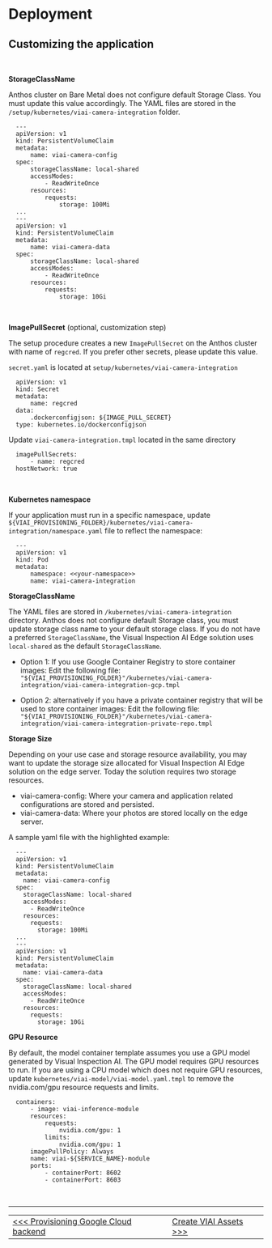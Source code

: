 # Deployment

## Customizing the application

<br>

__StorageClassName__

Anthos cluster on Bare Metal does not configure default Storage Class. You must update this value accordingly. The YAML files are stored in the `/setup/kubernetes/viai-camera-integration` folder.

```text
  ---
  apiVersion: v1
  kind: PersistentVolumeClaim
  metadata:
      name: viai-camera-config
  spec:
      storageClassName: local-shared
      accessModes:
          - ReadWriteOnce
      resources:
          requests:
              storage: 100Mi
  ...
  ---
  apiVersion: v1
  kind: PersistentVolumeClaim
  metadata:
      name: viai-camera-data
  spec:
      storageClassName: local-shared
      accessModes:
          - ReadWriteOnce
      resources:
          requests:
              storage: 10Gi
```

<br>

__ImagePullSecret__ (optional, customization step)

The setup procedure creates a new `ImagePullSecret` on the Anthos cluster with name of `regcred`. If you prefer other secrets, please update this value.

`secret.yaml` is located at `setup/kubernetes/viai-camera-integration`

```text
  apiVersion: v1
  kind: Secret
  metadata:
      name: regcred
  data:
      .dockerconfigjson: ${IMAGE_PULL_SECRET}
  type: kubernetes.io/dockerconfigjson
```

Update `viai-camera-integration.tmpl` located in the same directory

```text
  imagePullSecrets:
      - name: regcred
  hostNetwork: true
```

<br>

__Kubernetes namespace__

If your application must run in a specific namespace, update `${VIAI_PROVISIONING_FOLDER}/kubernetes/viai-camera-integration/namespace.yaml` file
to reflect the namespace:

```text
  ---
  apiVersion: v1
  kind: Pod
  metadata:
      namespace: <<your-namespace>>
      name: viai-camera-integration
```

__StorageClassName__

The YAML files are stored in `/kubernetes/viai-camera-integration` directory. Anthos does not configure default Storage class, you must update storage class name to your default storage class. If you do not have a preferred `StorageClassName`, the Visual Inspection AI Edge solution uses `local-shared` as the default `StorageClassName`.

* Option 1: If you use Google Container Registry to store container images:
Edit the following file:  `"${VIAI_PROVISIONING_FOLDER}"/kubernetes/viai-camera-integration/viai-camera-integration-gcp.tmpl`

* Option 2: alternatively if you have a private container registry that will be used to store container images:
Edit the following file: `"${VIAI_PROVISIONING_FOLDER}"/kubernetes/viai-camera-integration/viai-camera-integration-private-repo.tmpl`

__Storage Size__

Depending on your use case and storage resource availability, you may want to update the storage size allocated for Visual Inspection AI Edge solution on the edge server. Today the solution requires two storage resources.

* viai-camera-config: Where your camera and application related configurations are stored and persisted.
* viai-camera-data: Where your photos are stored locally on the edge server.

A sample yaml file with the highlighted example:

```text
  ---
  apiVersion: v1
  kind: PersistentVolumeClaim
  metadata:
    name: viai-camera-config
  spec:
    storageClassName: local-shared
    accessModes:
      - ReadWriteOnce
    resources:
      requests:
        storage: 100Mi
  ...
  ---
  apiVersion: v1
  kind: PersistentVolumeClaim
  metadata:
    name: viai-camera-data
  spec:
    storageClassName: local-shared
    accessModes:
      - ReadWriteOnce
    resources:
      requests:
        storage: 10Gi
```

__GPU Resource__

By default, the model container template assumes you use a GPU model generated by Visual Inspection AI. The GPU model requires GPU resources to run. If you are using a CPU model which does not require GPU resources, update `kubernetes/viai-model/viai-model.yaml.tmpl` to remove the nvidia.com/gpu resource requests and limits.

```text
  containers:
      - image: viai-inference-module
      resources:
          requests:
              nvidia.com/gpu: 1
          limits:
              nvidia.com/gpu: 1
      imagePullPolicy: Always
      name: viai-${SERVICE_NAME}-module
      ports:
          - containerPort: 8602
          - containerPort: 8603
```


<br>

___

<table width="100%">
<tr><td><a href="./provisiongcp.md"><<< Provisioning Google Cloud backend</td><td><a href="./createviai.md">Create VIAI Assets >>></td></tr>
</table>
